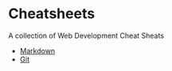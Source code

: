 # Cheatsheets
A collection of Web Development Cheat Sheats

* [Markdown](https://gist.github.com/cojdev/0edd5548c67f103dd258e12243dae555)
* [Git](https://gist.github.com/cojdev/4017ef788d7148bb65cf890e203b540d)
